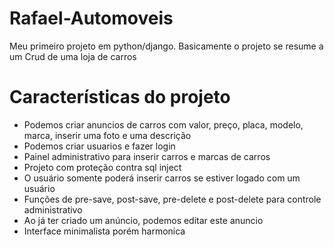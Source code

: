 # Rafael-Automoveis
Meu primeiro projeto em python/django. Basicamente o projeto se resume a um Crud de uma loja de carros

# Características do projeto
- Podemos criar anuncios de carros com valor, preço, placa, modelo, marca, inserir uma foto e uma descrição
- Podemos criar usuarios e fazer login
- Painel administrativo para inserir carros e marcas de carros
- Projeto com proteção contra sql inject
- O usuário somente poderá inserir carros se estiver logado com um usuário
- Funções de pre-save, post-save, pre-delete e post-delete para controle administrativo
- Ao já ter criado um anúncio, podemos editar este anuncio
- Interface minimalista porém harmonica
